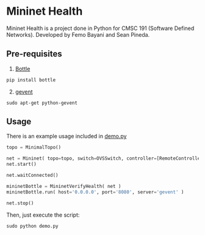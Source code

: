 # Mininet Health
Mininet Health is a project done in Python for CMSC 191 (Software Defined Networks). Developed by Femo Bayani and Sean Pineda.

## Pre-requisites
1. [Bottle](https://bottlepy.org)
```python
pip install bottle
```
2. [gevent](http://www.gevent.org/)
```shell
sudo apt-get python-gevent
```

## Usage
There is an example usage included in [demo.py](demo.py)
```python
topo = MinimalTopo()

net = Mininet( topo=topo, switch=OVSSwitch, controller=[RemoteController], autoSetMacs=True )
net.start()

net.waitConnected()

mininetBottle = MininetVerifyHealth( net )
mininetBottle.run( host='0.0.0.0', port='8080', server='gevent' )

net.stop()
```

Then, just execute the script:
```shell
sudo python demo.py
```